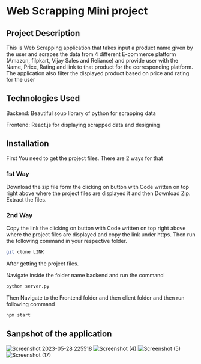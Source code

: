 # Web Scrapping Mini project

## Project Description
This is Web Scrapping application that takes input a product name given by the user and scrapes the data from 4 different E-commerce platform (Amazon, filpkart, Vijay Sales and Reliance) and provide user with the Name, Price, Rating and link to that product for the corresponding platform. The application also filter the displayed product based on price and rating for the user

## Technologies Used
Backend: Beautiful soup library of python for scrapping data

Frontend: React.js for displaying scrapped data and designing

## Installation

First You need to get the project files.
There are 2 ways for that

### 1st Way
Download the zip file form the clicking on button with Code written on top right above where the project files are displayed it and then Download Zip.
Extract the files.

### 2nd Way
Copy the link the clicking on button with Code written on top right above where the project files are displayed and copy the link under https.
Then run the following command in your respective folder.
```bash
git clone LINK
```

After getting the project files.

Navigate inside the folder name backend and run the command
```bash
python server.py
```
Then Navigate to the Frontend folder and then client folder and then run following command
```bash
npm start
```
## Sanpshot of the application
![Screenshot 2023-05-28 225518](https://github.com/Programmer-Kishan/Web-Scrapping-Mini-Project/assets/69651170/ba49e17a-df50-41d2-9006-f9e3ec7da1a3)
![Screenshot (4)](https://github.com/Programmer-Kishan/Web-Scrapping-Mini-Project/assets/69651170/9826bc01-cb86-4d74-9119-6db6575540f4)
![Screenshot (5)](https://github.com/Programmer-Kishan/Web-Scrapping-Mini-Project/assets/69651170/f1038d03-26fe-460d-b939-8e40a055c254)
![Screenshot (17)](https://github.com/Programmer-Kishan/Web-Scrapping-Mini-Project/assets/69651170/e4af851f-d9af-4244-8de4-744a84f0f95c)
